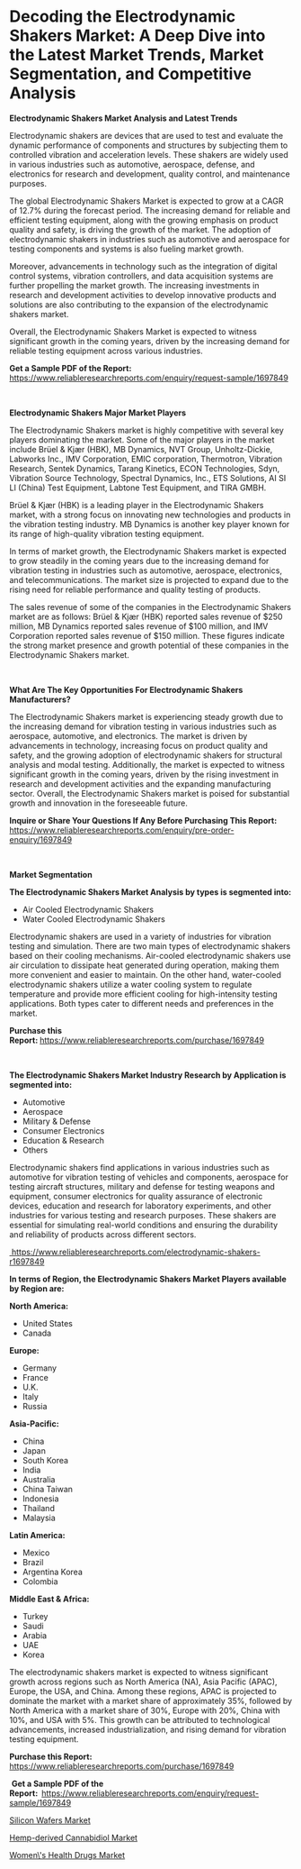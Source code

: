 <p><h1>Decoding the Electrodynamic Shakers Market: A Deep Dive into the Latest Market Trends, Market Segmentation, and Competitive Analysis</h1></p><p><strong>Electrodynamic Shakers Market Analysis and Latest Trends</strong></p>
<p><p>Electrodynamic shakers are devices that are used to test and evaluate the dynamic performance of components and structures by subjecting them to controlled vibration and acceleration levels. These shakers are widely used in various industries such as automotive, aerospace, defense, and electronics for research and development, quality control, and maintenance purposes.</p><p>The global Electrodynamic Shakers Market is expected to grow at a CAGR of 12.7% during the forecast period. The increasing demand for reliable and efficient testing equipment, along with the growing emphasis on product quality and safety, is driving the growth of the market. The adoption of electrodynamic shakers in industries such as automotive and aerospace for testing components and systems is also fueling market growth.</p><p>Moreover, advancements in technology such as the integration of digital control systems, vibration controllers, and data acquisition systems are further propelling the market growth. The increasing investments in research and development activities to develop innovative products and solutions are also contributing to the expansion of the electrodynamic shakers market.</p><p>Overall, the Electrodynamic Shakers Market is expected to witness significant growth in the coming years, driven by the increasing demand for reliable testing equipment across various industries.</p></p>
<p><strong>Get a Sample PDF of the Report:&nbsp;</strong> <a href="https://www.reliableresearchreports.com/enquiry/request-sample/1697849">https://www.reliableresearchreports.com/enquiry/request-sample/1697849</a></p>
<p>&nbsp;</p>
<p><strong>Electrodynamic Shakers Major Market Players</strong></p>
<p><p>The Electrodynamic Shakers market is highly competitive with several key players dominating the market. Some of the major players in the market include Brüel & Kjær (HBK), MB Dynamics, NVT Group, Unholtz-Dickie, Labworks Inc., IMV Corporation, EMIC corporation, Thermotron, Vibration Research, Sentek Dynamics, Tarang Kinetics, ECON Technologies, Sdyn, Vibration Source Technology, Spectral Dynamics, Inc., ETS Solutions, AI SI LI (China) Test Equipment, Labtone Test Equipment, and TIRA GMBH.</p><p>Brüel & Kjær (HBK) is a leading player in the Electrodynamic Shakers market, with a strong focus on innovating new technologies and products in the vibration testing industry. MB Dynamics is another key player known for its range of high-quality vibration testing equipment.</p><p>In terms of market growth, the Electrodynamic Shakers market is expected to grow steadily in the coming years due to the increasing demand for vibration testing in industries such as automotive, aerospace, electronics, and telecommunications. The market size is projected to expand due to the rising need for reliable performance and quality testing of products.</p><p>The sales revenue of some of the companies in the Electrodynamic Shakers market are as follows: Brüel & Kjær (HBK) reported sales revenue of $250 million, MB Dynamics reported sales revenue of $100 million, and IMV Corporation reported sales revenue of $150 million. These figures indicate the strong market presence and growth potential of these companies in the Electrodynamic Shakers market.</p></p>
<p>&nbsp;</p>
<p><strong>What Are The Key Opportunities For Electrodynamic Shakers Manufacturers?</strong></p>
<p><p>The Electrodynamic Shakers market is experiencing steady growth due to the increasing demand for vibration testing in various industries such as aerospace, automotive, and electronics. The market is driven by advancements in technology, increasing focus on product quality and safety, and the growing adoption of electrodynamic shakers for structural analysis and modal testing. Additionally, the market is expected to witness significant growth in the coming years, driven by the rising investment in research and development activities and the expanding manufacturing sector. Overall, the Electrodynamic Shakers market is poised for substantial growth and innovation in the foreseeable future.</p></p>
<p><strong>Inquire or Share Your Questions If Any Before Purchasing This Report:</strong> <a href="https://www.reliableresearchreports.com/enquiry/pre-order-enquiry/1697849">https://www.reliableresearchreports.com/enquiry/pre-order-enquiry/1697849</a></p>
<p>&nbsp;</p>
<p><strong>Market Segmentation</strong></p>
<p><strong>The Electrodynamic Shakers Market Analysis by types is segmented into:</strong></p>
<p><ul><li>Air Cooled Electrodynamic Shakers</li><li>Water Cooled Electrodynamic Shakers</li></ul></p>
<p><p>Electrodynamic shakers are used in a variety of industries for vibration testing and simulation. There are two main types of electrodynamic shakers based on their cooling mechanisms. Air-cooled electrodynamic shakers use air circulation to dissipate heat generated during operation, making them more convenient and easier to maintain. On the other hand, water-cooled electrodynamic shakers utilize a water cooling system to regulate temperature and provide more efficient cooling for high-intensity testing applications. Both types cater to different needs and preferences in the market.</p></p>
<p><strong>Purchase this Report:&nbsp;</strong><a href="https://www.reliableresearchreports.com/purchase/1697849">https://www.reliableresearchreports.com/purchase/1697849</a></p>
<p>&nbsp;</p>
<p><strong>The Electrodynamic Shakers Market Industry Research by Application is segmented into:</strong></p>
<p><ul><li>Automotive</li><li>Aerospace</li><li>Military & Defense</li><li>Consumer Electronics</li><li>Education & Research</li><li>Others</li></ul></p>
<p><p>Electrodynamic shakers find applications in various industries such as automotive for vibration testing of vehicles and components, aerospace for testing aircraft structures, military and defense for testing weapons and equipment, consumer electronics for quality assurance of electronic devices, education and research for laboratory experiments, and other industries for various testing and research purposes. These shakers are essential for simulating real-world conditions and ensuring the durability and reliability of products across different sectors.</p></p>
<p><a href="https://www.reliableresearchreports.com/electrodynamic-shakers-r1697849">&nbsp;https://www.reliableresearchreports.com/electrodynamic-shakers-r1697849</a></p>
<p><strong>In terms of Region, the Electrodynamic Shakers Market Players available by Region are:</strong></p>
<p>
    <p> <strong> North America: </strong>
        <ul>
            <li>United States</li>
            <li>Canada</li>
        </ul>
        </p> 
    <p> <strong> Europe: </strong>
        <ul>
            <li>Germany</li>
            <li>France</li>
            <li>U.K.</li>
            <li>Italy</li>
            <li>Russia</li>
        </ul>
        </p> 
    <p> <strong> Asia-Pacific: </strong>
        <ul>
            <li>China</li>
            <li>Japan</li>
            <li>South Korea</li>
            <li>India</li>
            <li>Australia</li>
            <li>China Taiwan</li>
            <li>Indonesia</li>
            <li>Thailand</li>
            <li>Malaysia</li>
        </ul>
        </p> 
    <p> <strong> Latin America: </strong>
        <ul>
            <li>Mexico</li>
            <li>Brazil</li>
            <li>Argentina Korea</li>
            <li>Colombia</li>
        </ul>
        </p> 
    <p> <strong> Middle East & Africa: </strong>
        <ul>
            <li>Turkey</li>
            <li>Saudi</li>
            <li>Arabia</li>
            <li>UAE</li>
            <li>Korea</li>
        </ul>
    </p>
    </p>
<p><p>The electrodynamic shakers market is expected to witness significant growth across regions such as North America (NA), Asia Pacific (APAC), Europe, the USA, and China. Among these regions, APAC is projected to dominate the market with a market share of approximately 35%, followed by North America with a market share of 30%, Europe with 20%, China with 10%, and USA with 5%. This growth can be attributed to technological advancements, increased industrialization, and rising demand for vibration testing equipment.</p></p>
<p><strong>Purchase this Report: </strong><a href="https://www.reliableresearchreports.com/purchase/1697849">https://www.reliableresearchreports.com/purchase/1697849</a></p>
<p>&nbsp;<strong>Get a Sample PDF of the Report:&nbsp;&nbsp;</strong><a href="https://www.reliableresearchreports.com/enquiry/request-sample/1697849">https://www.reliableresearchreports.com/enquiry/request-sample/1697849</a></p>
<p><strong></strong></p>
<p><p><a href="https://medium.com/@bartlakin73/silicon-wafers-market-research-report-market-forecast-and-growth-prospects-with-a-steady-cagr-of-b40271cae428">Silicon Wafers Market</a></p><p><a href="https://medium.com/@cathymaggio15/hemp-derived-cannabidiol-market-research-report-includes-analysis-on-market-size-share-and-growth-07b9ea048834">Hemp-derived Cannabidiol Market</a></p><p><a href="https://github.com/AKSHATREPORTPRIME/Market-Research-Report-List-5/blob/main/womens-health-drugs-market.md">Women\'s Health Drugs Market</a></p></p>